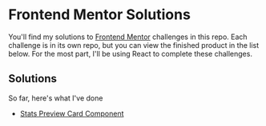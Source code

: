 # Frontend Mentor Solutions
You'll find my solutions to [Frontend Mentor](https://www.frontendmentor.io/) challenges in this repo. Each challenge is in its own repo, but you can view the finished product in the list below. For the most part, I'll be using React to complete these challenges.

## Solutions
So far, here's what I've done
- [Stats Preview Card Component](https://fe-mentor-stats-card.vercel.app/)